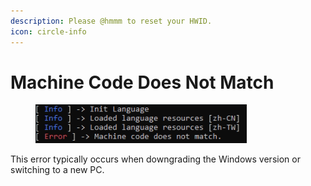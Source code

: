 ```yaml
---
description: Please @hmmm to reset your HWID.
icon: circle-info
---
```


# Machine Code Does Not Match

<figure><img src="../../.gitbook/assets/image (8).png" alt=""><figcaption></figcaption></figure>

This error typically occurs when downgrading the Windows version or switching to a new PC.
